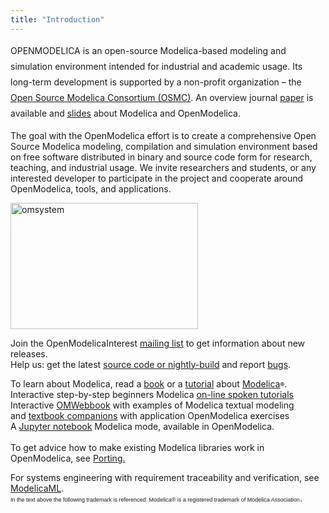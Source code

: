 ```yaml
---
title: "Introduction"
---
```

<span style="line-height: 1.8;">OPENMODELICA is an open-source Modelica-based modeling and simulation environment intended for industrial and academic usage. Its long-term development is supported by a non-profit organization – the </span><a href="index.php?option=com_content&view=article&id=24&Itemid=160" style="line-height: 1.8;">Open Source Modelica Consortium (OSMC)</a><span style="line-height: 1.8;">. An overview journal&nbsp;<a href="index.php?option=com_content&view=article&layout=edit&id=208">paper</a> is available and <a href="images/M_images/Modelica-OpenModelica-slides.pdf">slides</a> about Modelica and OpenModelica.</span>

The goal with the OpenModelica effort is to create a comprehensive Open Source Modelica modeling, compilation and simulation environment based on free software distributed in binary and source code form for research, teaching, and industrial usage. We invite researchers and students, or any interested developer to participate in the project and cooperate around OpenModelica, tools, and applications.

<a href="images/M_images/om.jpg" target="_blank"><img title="omsystem" src="images/M_images/om.jpg" alt="omsystem" width="300" height="202" border="0" /></a>

Join the OpenModelicaInterest [mailing list][229]&nbsp;to get information about new releases.  
Help us: get the latest [source code or nightly-build][230] and report [bugs][210].

<div class="ja-pathway-text" style="text-align: left;">
  <span>To learn about Modelica, read a <a href="index.php?option=com_content&view=article&id=33&Itemid=174">book</a> or a <a href="images/M_images/200204-ModelicaTutorial-slides-PeterFritzson-AdrianPop-MODPROD2020.pdf" target="_blank">tutorial</a> about <a href="http://www.modelica.org">Modelica</a><span style="color: #000000; font-size: x-small;">®</span>.</span>
</div>

<div class="ja-pathway-text" style="text-align: left;">
  Interactive step-by-step beginners Modelica <a href="http://spoken-tutorial.org/tutorial-search/?search_foss=OpenModelica&search_language=English">on-line spoken tutorials</a>
</div>

<div class="ja-pathway-text" style="text-align: left;">
  Interactive <a href="http://omwebbook.openmodelica.org/">OMWebbook</a> with examples of Modelica textual modeling
</div>

<div class="ja-pathway-text" style="text-align: left;">
  and <a href="http://om.fossee.in/textbook-companion/completed-books">textbook companions</a> with application OpenModelica exercises
</div>

<div class="ja-pathway-text" style="text-align: left;">
  A <a href="https://github.com/OpenModelica/jupyter-openmodelica">Jupyter notebook</a> Modelica mode, available in OpenModelica.
</div>

<div>
  &nbsp;
</div>

<div class="ja-pathway-text">
  To get advice how to make existing Modelica libraries work in OpenModelica, see <a href="doc/OpenModelicaUsersGuide/latest/porting.html">Porting.</a>
</div>

<span>For systems engineering with requirement traceability and verification, see <a href="index.php?option=com_content&view=article&id=139:modelicaml&Itemid=101" target="_blank">ModelicaML</a>.</span>  
<span style="font-family: Arial, sans-serif; line-height: normal;"><span style="font-size: xx-small; font-family: Tahoma, Helvetica, Arial, sans-serif;">In the text above the following trademark is&nbsp;referenced: Modelica® is a registered trademark of Modelica Association</span><span style="font-size: 11pt;">.</span></span>

<div id="_mcePaste" class="mcePaste" data-mce-bogus="1" style="position: absolute; left: 0px; top: 309px; width: 1px; height: 1px; overflow: hidden;">
  <p style="margin-top: 0px; margin-bottom: 0px; font-family: Calibri, Arial, Helvetica, sans-serif; font-size: 16px;">
    A Jupyter notebook Modelica mode, available in OpenModelica.
  </p>
  
  <p>
    &nbsp;
  </p>
</div>

 [210]: https://trac.openmodelica.org/OpenModelica
 [229]: index.php?option=com_content&view=article&id=180:mailing-lists&catid=2&Itemid=249
 [230]: index.php?option=com_content&view=article&id=29&Itemid=240
